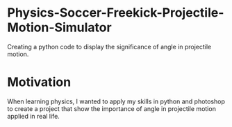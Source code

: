# Physics-Soccer-Freekick-Projectile-Motion-Simulator
Creating a python code to display the significance of angle in projectile motion.

# Motivation
When learning physics, I wanted to apply my skills in python and photoshop to create a project that show the importance of angle in projectile motion applied in real life.
